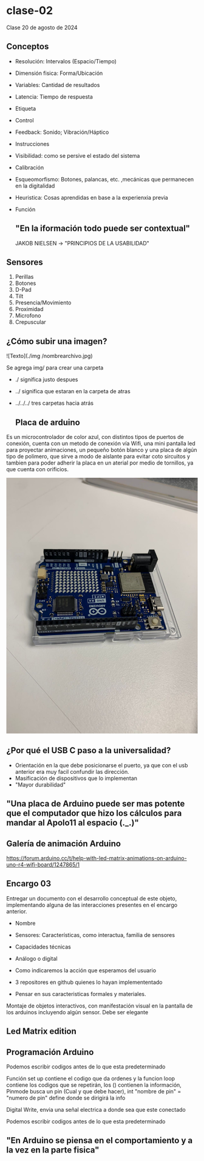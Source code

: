 # clase-02

Clase 20 de agosto de 2024

## Conceptos
- Resolución: Intervalos (Espacio/Tiempo)
- Dimensión fisica: Forma/Ubicación
- Variables: Cantidad de resultados
- Latencia: Tiempo de respuesta
- Etiqueta
- Control                
- Feedback: Sonido; Vibración/Háptico
- Instrucciones
- Visibilidad: como se persive el estado del sistema
- Calibración
- Esqueomorfismo: Botones, palancas, etc. ,mecánicas que permanecen en la digitalidad
- Heuristica: Cosas aprendidas en base a la experienxia previa
- Función
  
  ## "En la iformación todo puede ser contextual"

  JAKOB NIELSEN -> "PRINCIPIOS DE LA USABILIDAD"

## Sensores 
1. Perillas
2. Botones
3. D-Pad
4. Tilt
5. Presencia/Movimiento
6. Proximidad
7. Microfono
8. Crepuscular

## ¿Cómo subir una imagen?

![Texto](./img /nombrearchivo.jpg)

 Se agrega img/ para crear una carpeta
 
- ./ significa justo despues
- ../ significa que estaran en la carpeta de atras
- ../../../ tres carpetas hacia atrás

  ## Placa de arduino
Es un microcontrolador de color azul, con distintos tipos de puertos de conexión, cuenta con un metodo de conexión vía Wifi, una mini pantalla led para proyectar animaciones, un pequeño botón blanco y una placa de algún tipo de polimero, que sirve a modo de aislante para evitar coto sircuitos y tambien para poder adherir la placa en un aterial por medio de tornillos, ya que cuenta con orificios.

![Texto](./Arduino.jpg)

## ¿Por qué el USB C paso a la universalidad?

- Orientación en la que debe posicionarse el puerto, ya que con el usb anterior era muy facil confundir las dirección.
- Masificación de dispositivos que lo implementan
- "Mayor durabilidad"

## "Una placa de Arduino puede ser mas potente que el computador que hizo los cálculos para mandar al Apolo11 al espacio (._.)"


  ## Galería de animación Arduino
  https://forum.arduino.cc/t/help-with-led-matrix-animations-on-arduino-uno-r4-wifi-board/1247865/1 

  ## Encargo 03
  Entregar un documento con el desarrollo conceptual de este objeto, implementando alguna de las interacciones presentes en el encargo anterior.
  
  - Nombre
    
  - Sensores: Características, como interactua, familia de sensores
    
  - Capacidades técnicas
    
  - Análogo o digital

  - Como indicaremos la acción que esperamos del usuario

  - 3 repositores en github quienes lo hayan implemententado

  - Pensar en sus caracteristicas formales y materiales.
  
  Montaje de objetos interactivos, con manifestación visual en la pantalla de los arduinos incluyendo algún sensor. Debe ser elegante

  ## Led Matrix edition 

## Programación Arduino

Podemos escribir codigos antes de lo que esta predeterminado

Función set up contiene el codigo que da ordenes y la funcion loop contiene los codigos que se repetirán, los () contienen la información,  Pinmode busca un pin (Cual y que debe hacer), int "nombre de pin" = "numero de pin" define donde se dirigirá la info

Digital Write, envia una señal electrica a donde sea que este conectado 

Podemos escribir codigos antes de lo que esta predeterminado


## "En Arduino se piensa en el comportamiento y a la vez en la parte fisica"




